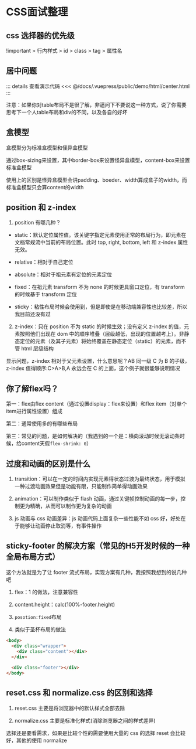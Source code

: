 # CSS面试整理

## css 选择器的优先级

!important > 行内样式 > id > class > tag > 属性名

## 居中问题

::: details 查看演示代码
<<< @/docs/.vuepress/public/demo/html/center.html
:::

注意：如果你对table布局不是很了解，非逼问下不要说这一种方式，说了你需要思考下一个人table布局和div的不同，以及各自的好坏

## 盒模型

盒模型分为标准盒模型和怪异盒模型

通过box-sizing来设置，其中border-box来设置怪异盒模型，content-box来设置标准盒模型

使用上的区别是怪异盒模型会讲padding、boeder、width算成盒子的width，而标准盒模型只会算content的width

## position 和 z-index

1. position 有哪几种？

- static：默认定位属性值。该关键字指定元素使用正常的布局行为，即元素在文档常规流中当前的布局位置。此时 top, right, bottom, left 和 z-index 属性无效。

- relative：相对于自己定位

- absolute：相对于祖元素有定位的元素定位

- fixed：在祖元素 transform 不为 none 的时候更具窗口定位，有 transform 的时候基于 transform 定位

- sticky：粘性布局时候会使用到，但是即使是在移动端兼容性也比较差，所以我目前还没有过

2. z-index：只在 position 不为 static 的时候生效；没有定义 z-index 的值，元素按照他们出现在 dom 中的顺序堆叠（层级越低，出现的位置越考上）。非静态定位的元素（及其子元素）将始终覆盖在静态定位（static）的元素，而不管 html 层级结构

显示问题，z-index 相对于父元素设置，什么意思呢？AB 同一级 C 为 B 的子级，z-index 值得顺序:C>A>B,A 永远会在 C 的上面，这个例子就很能够说明情况

## 你了解flex吗？

第一：flex由flex content（通过设置display：flex来设置）和flex item（对单个item进行属性设置）组成

第二：通常使用多的有哪些布局

第三：常见的问题，是如何解决的（我遇到的一个是：横向滚动时候无滚动条时候，给content天假`flex-shrink: 0`）

## 过度和动画的区别是什么

1. transition：可以在一定的时间内实现元素得状态过渡为最终状态，用于模拟一种过渡动画效果但是功能有限，只能制作简单得动画效果

2. animation：可以制作类似于 flash 动画，通过关键帧控制动画的每一步，控制更为精确，从而可以制作更为复杂的动画

3. js 动画与 css 动画差异：js 动画代码上面复杂一些性能不如 css 好，好处在于能够让动画停止取消等，有事件操作

## sticky-footer 的解决方案（常见的H5开发时候的一种全局布局方式）

这个方法就是为了让 footer 流式布局，实现方案有几种，我按照我想到的说几种吧

1. flex：1 的做法，注意兼容性

2. content.height：calc(100%-footer.height)

3. `posotion:fixed`布局

3. 类似于圣杯布局的做法

```html
<body>
  <div class="wrapper">
    <div class="content"></div>
  </div>
  　 　　
  <div class="footer"></div>
</body>
```

## reset.css 和 normalize.css 的区别和选择

1. reset.css 主要是将浏览器中的默认样式全部去除

2. normalize.css 主要是标准化样式(消除浏览器之间的样式差异)

选择还是要看需求，如果是比较个性的需要使用大量的 css 的选择 reset 会比较好，其他的使用 normalize